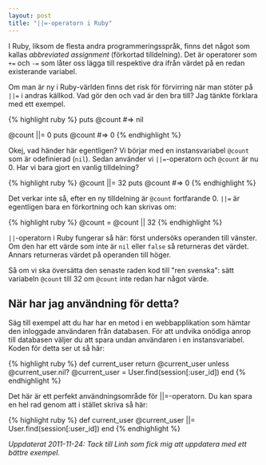 ```yaml
---
layout: post
title: "||=-operatorn i Ruby"
---
```

I Ruby, liksom de flesta andra programmeringsspråk, finns det något som kallas _abbreviated assignment_ (förkortad tilldelning). Det är operatorer som <code>+=</code> och <code>-=</code> som låter oss lägga till respektive dra ifrån värdet på en redan existerande variabel.

Om man är ny i Ruby-världen finns det risk för förvirring när man stöter på <code>||=</code> i andras källkod. Vad gör den och vad är den bra till? Jag tänkte förklara med ett exempel.

{% highlight ruby %}
puts @count
#=> nil

@count ||= 0
puts @count #=> 0
{% endhighlight %}

Okej, vad händer här egentligen? Vi börjar med en instansvariabel <code>@count</code> som är odefinierad (<code>nil</code>). Sedan använder vi <code>||=</code>-operatorn och <code>@count</code> är nu 0. Har vi bara gjort en vanlig tilldelning?

{% highlight ruby %}
@count ||= 32
puts @count #=> 0
{% endhighlight %}

Det verkar inte så, efter en ny tilldelning är <code>@count</code> fortfarande 0. <code>||=</code> är egentligen bara en förkortning och kan skrivas om:

{% highlight ruby %}
@count = @count || 32
{% endhighlight %}

<code>||</code>-operatorn i Ruby fungerar så här: först undersöks operanden till vänster. Om den har ett värde som inte är <code>nil</code> eller <code>false</code> så returneras det värdet. Annars returneras värdet på operanden till höger.

Så om vi ska översätta den senaste raden kod till "ren svenska": sätt variabeln <code>@count</code> till 32 om <code>@count</code> inte redan har något värde.

## När har jag användning för detta?

Säg till exempel att du har har en metod i en webbapplikation som hämtar den inloggade användaren från databasen. För att undvika onödiga anrop till databasen väljer du att spara undan användaren i en instansvariabel. Koden för detta ser ut så här:

{% highlight ruby %}
def current_user
  return @current_user unless @current_user.nil?
  @current_user = User.find(session[:user_id])
end
{% endhighlight %}

Det här är ett perfekt användningsområde för ||=-operatorn. Du kan spara en hel rad genom att i stället skriva så här:

{% highlight ruby %}
def current_user
  @current_user ||= User.find(session[:user_id])
end
{% endhighlight %}

_Uppdaterat 2011-11-24: Tack till Linh som fick mig att uppdatera med ett bättre exempel._
